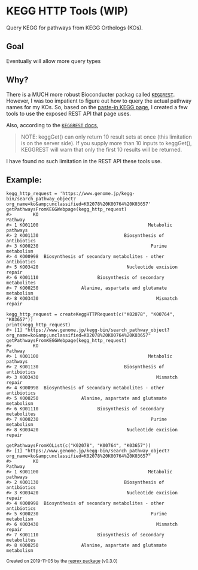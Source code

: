 # KEGG HTTP Tools (WIP)
Query KEGG for pathways from KEGG Orthologs (KOs).

## Goal
Eventually will allow more query types

## Why?
There is a MUCH more robust Bioconducter packag called [`KEGGREST`](). However, I was too impatient to figure out how to query the actual pathway names for my KOs. So, based on the [paste-in KEGG page](https://www.genome.jp/kegg/ko.html), I created a few tools to use the exposed REST API that page uses.

Also, according to the [`KEGGREST` docs](http://bioconductor.org/packages/release/bioc/vignettes/KEGGREST/inst/doc/KEGGREST-vignette.html), 

>NOTE: keggGet() can only return 10 result sets at once (this limitation is on the server side). If you supply more than 10 inputs to keggGet(), KEGGREST will warn that only the first 10 results will be returned.

I have found no such limitation in the REST API these tools use.

## Example:

```
kegg_http_request = 'https://www.genome.jp/kegg-bin/search_pathway_object?org_name=ko&amp;unclassified=K02078%20K00764%20K03657'
getPathwaysFromKEGGWebpage(kegg_http_request)
#>        KO                                                     Pathway
#> 1 KO01100                                         Metabolic pathways 
#> 2 KO01130                                Biosynthesis of antibiotics 
#> 3 KO00230                                          Purine metabolism 
#> 4 KO00998  Biosynthesis of secondary metabolites - other antibiotics 
#> 5 KO03420                                 Nucleotide excision repair 
#> 6 KO01110                      Biosynthesis of secondary metabolites 
#> 7 KO00250                Alanine, aspartate and glutamate metabolism 
#> 8 KO03430                                            Mismatch repair 

kegg_http_request = createKeggHTTPRequest(c("K02078", "K00764", "K03657"))
print(kegg_http_request)
#> [1] "https://www.genome.jp/kegg-bin/search_pathway_object?org_name=ko&amp;unclassified=K02078%20K00764%20K03657"
getPathwaysFromKEGGWebpage(kegg_http_request)
#>        KO                                                     Pathway
#> 1 KO01100                                         Metabolic pathways 
#> 2 KO01130                                Biosynthesis of antibiotics 
#> 3 KO03430                                            Mismatch repair 
#> 4 KO00998  Biosynthesis of secondary metabolites - other antibiotics 
#> 5 KO00250                Alanine, aspartate and glutamate metabolism 
#> 6 KO01110                      Biosynthesis of secondary metabolites 
#> 7 KO00230                                          Purine metabolism 
#> 8 KO03420                                 Nucleotide excision repair 

getPathwaysFromKOList(c("K02078", "K00764", "K03657"))
#> [1] "https://www.genome.jp/kegg-bin/search_pathway_object?org_name=ko&amp;unclassified=K02078%20K00764%20K03657"
#>        KO                                                     Pathway
#> 1 KO01100                                         Metabolic pathways 
#> 2 KO01130                                Biosynthesis of antibiotics 
#> 3 KO03420                                 Nucleotide excision repair 
#> 4 KO00998  Biosynthesis of secondary metabolites - other antibiotics 
#> 5 KO00230                                          Purine metabolism 
#> 6 KO03430                                            Mismatch repair 
#> 7 KO01110                      Biosynthesis of secondary metabolites 
#> 8 KO00250                Alanine, aspartate and glutamate metabolism 
```
<sup>Created on 2019-11-05 by the [reprex package](https://reprex.tidyverse.org) (v0.3.0)</sup>

